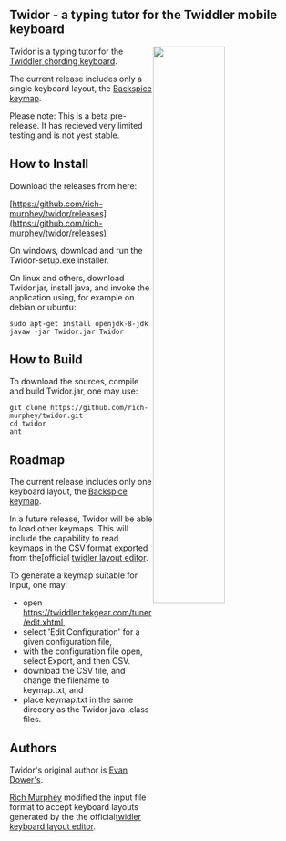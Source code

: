 ## Twidor - a typing tutor for the Twiddler mobile keyboard
<img style="float: right;"
src="https://raw.githubusercontent.com/rich-murphey/twidor/master/web.assets/Twidor_screenshot.png"
width="50%" style="padding-left: 5em">
Twidor is a typing tutor for the [Twiddler chording keyboard](https://twiddler.tekgear.com/).

The current release includes only a single keyboard layout,
the [Backspice keymap](https://raw.githubusercontent.com/AlexBravo/Twiddler/master/Backspice2%20cheat%20sheet.txt).

Please note: This is a beta pre-release. It has recieved
very limited testing and is not yest stable.

## How to Install

Download the releases from here:

[https://github.com/rich-murphey/twidor/releases](https://github.com/rich-murphey/twidor/releases)

On windows, download and run the Twidor-setup.exe installer.

On linux and others, download Twidor.jar, install java, and invoke the
application using, for example on debian or ubuntu:

    sudo apt-get install openjdk-8-jdk
    javaw -jar Twidor.jar Twidor

## How to Build

To download the sources, compile and build Twidor.jar, one may use:

    git clone https://github.com/rich-murphey/twidor.git
    cd twidor
    ant

## Roadmap

The current release includes only one keyboard layout, the [Backspice keymap](https://raw.githubusercontent.com/AlexBravo/Twiddler/master/Backspice2%20cheat%20sheet.txt).

In a future release, Twidor will be able to load other keymaps.
This will include the capability to read keymaps in the CSV format exported from
the[official [twidler layout editor](https://twiddler.tekgear.com/tuner/edit.xhtml).

To generate a keymap suitable for input, one may:

* open https://twiddler.tekgear.com/tuner/edit.xhtml,
* select 'Edit Configuration' for a given configuration file,
* with the configuration file open, select Export, and then CSV.
* download the CSV file, and change the filename to keymap.txt, and
* place keymap.txt in the same direcory as the Twidor java .class files.
  
## Authors

Twidor's original author is [Evan Dower's](https://github.com/evantd).

[Rich Murphey](https://github.com/rich-murphey) modified the input file format to accept keyboard layouts
generated by the the official[twidler keyboard layout editor](https://twiddler.tekgear.com/tuner/edit.xhtml).
